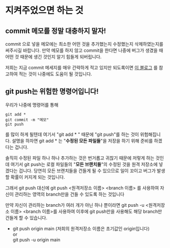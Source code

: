 # 지켜주었으면 하는 것

## commit 메모를 정말 대충하지 말자!
commit 으로 넣을 메모에는 최소한 어떤 것을 추가했는지 수정했는지 삭제하였는지를 써주시길 바랍니다.
만약 메모를 하지 않고 commit을 한다면 나중에 버그가 생겼을 때 어떤 것 때문에 생긴 것인지 알기 힘들게 되버립니다.

저희는 지금 commit 메세지를 매우 간략하게 적고 있지만 되도록이면
[이 블로그](https://url.kr/igfakd) 를 참고하여 적는 것이 나중에도 도움이 될 것입니다.


## git push는 위험한 명령어입니다!
우리가 나중에 명령어를 통해

    git add *
    git commit -m "메모"
    git push
    
를 많이 하게 될텐데 여기서 "git add * " 때문에 "git push"를 하는 것이 위험해집니다.
설명을 하자면 git add * 는 "**수정된 모든 파일들**"을 저장을 하기 위해 준비를 하겠다는 겁니다.

솔직히 수정된 파일 하나 하나 추가하는 것은 번거롭고 귀찮기 때문에 저렇게 하는 것인데
여기서 git push는 로컬 파일들의 "**모든 브랜치들**"의 수정된 것을 원격 저장소에 넣겠다는 겁니다. 
당연히 모든 브랜치들을 건들게 될 수 있으므로 일이 꼬이고 버그가 발생할 확률이 커지게 되는 것입니다.

그래서 git push 대신에 git push <원격저장소 이름> <branch 이름> 를 사용하여
자신이 관리하는 영역의 branch만을 건들 수 있도록 하는 것입니다

만약 자신이 관리하는 branch가 여러 개가 아닌 하나 뿐이라면
git push -u <원격저장소 이름> <branch 이름>를 사용하여 이후에 git push만을 사용해도 해당 branch만 건들게 할 수 있습니다.

* git push origin main (저희의 원격저장소 이름은 초기값인 origin입니다) <br/> or <br/> git push -u origin main
